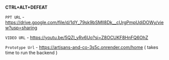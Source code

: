 **CTRL+ALT+DEFEAT**

`PPT URL` - https://drive.google.com/file/d/1dY_79sk9bSMll8Dk__cUrgPmpUdiDOWy/view?usp=sharing

`VIDEO URL` - https://youtu.be/5QZl_yRv6Uo?si=Z8OCUKF8HnFQ6OhZ


`Prototype Url` - https://artisans-and-co-3s5c.onrender.com/home ( takes time to run the backend )
